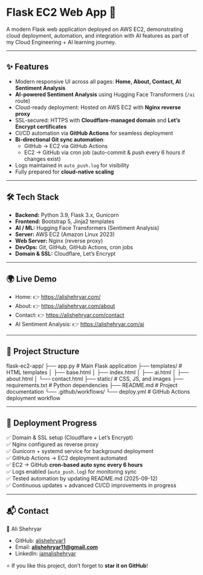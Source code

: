 # Flask EC2 Web App 🚀  
A modern Flask web application deployed on AWS EC2, demonstrating cloud deployment, automation, and integration with AI features as part of my Cloud Engineering + AI learning journey.

---

## ✨ Features
- Modern responsive UI across all pages: **Home, About, Contact, AI Sentiment Analysis**  
- **AI-powered Sentiment Analysis** using Hugging Face Transformers (`/ai` route)  
- Cloud-ready deployment: Hosted on AWS EC2 with **Nginx reverse proxy**  
- SSL-secured: HTTPS with **Cloudflare-managed domain** and **Let’s Encrypt certificates**  
- CI/CD automation via **GitHub Actions** for seamless deployment  
- **Bi-directional Git sync automation**:  
  - GitHub → EC2 via GitHub Actions  
  - EC2 → GitHub via cron job (auto-commit & push every 6 hours if changes exist)  
- Logs maintained in `auto_push.log` for visibility  
- Fully prepared for **cloud-native scaling**  

---

## 🛠️ Tech Stack
- **Backend:** Python 3.9, Flask 3.x, Gunicorn  
- **Frontend:** Bootstrap 5, Jinja2 templates  
- **AI / ML:** Hugging Face Transformers (Sentiment Analysis)  
- **Server:** AWS EC2 (Amazon Linux 2023)  
- **Web Server:** Nginx (reverse proxy)  
- **DevOps:** Git, GitHub, GitHub Actions, cron jobs  
- **Domain & SSL:** Cloudflare, Let’s Encrypt  

---

## 🌍 Live Demo
- Home: 👉 https://alishehryar.com/  
- About: 👉 https://alishehryar.com/about  
- Contact: 👉 https://alishehryar.com/contact  
- AI Sentiment Analysis: 👉 https://alishehryar.com/ai  

---

## 📂 Project Structure
flask-ec2-app/
├── app.py # Main Flask application
├── templates/ # HTML templates
│ ├── base.html
│ ├── index.html
│ ├── ai.html
│ ├── about.html
│ └── contact.html
├── static/ # CSS, JS, and images
├── requirements.txt # Python dependencies
├── README.md # Project documentation
└── .github/workflows/
└── deploy.yml # GitHub Actions deployment workflow


---

## 🔄 Deployment Progress
✅ Domain & SSL setup (Cloudflare + Let’s Encrypt)  
✅ Nginx configured as reverse proxy  
✅ Gunicorn + systemd service for background deployment  
✅ GitHub Actions → EC2 deployment automated  
✅ EC2 → GitHub **cron-based auto sync every 6 hours**  
✅ Logs enabled (`auto_push.log`) for monitoring sync  
✅ Tested automation by updating README.md (2025-09-12)  
✅ Continuous updates + advanced CI/CD improvements in progress  

---

## 📬 Contact
👤 Ali Shehryar  
- GitHub: [alishehryar1](https://github.com/alishehryar1)  
- Email: **alishehryar11@gmail.com**  
- LinkedIn: [iamalishehryar](https://www.linkedin.com/in/iamalishehryar/)  

⭐ If you like this project, don’t forget to **star it on GitHub**!  